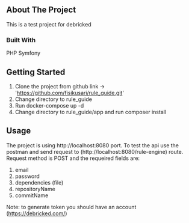 <!-- ABOUT THE PROJECT -->

## About The Project

This is a test project for debricked

### Built With

PHP Symfony

<!-- GETTING STARTED -->

## Getting Started

1. Clone the project from github link -> 'https://github.com/fisikusari/rule_guide.git'
2. Change directory to rule_guide
3. Run docker-compose up -d
4. Change directory to rule_guide/app and run composer install

<!-- USAGE EXAMPLES -->

## Usage

The project is using http://localhost:8080 port.
To test the api use the postman and send request to (http://localhost:8080/rule-engine) route.
Request method is POST and the requeired fields are:

1. email
2. password
3. dependencies (file)
4. repositoryName
5. commitName

Note: to generate token you should have an account (https://debricked.com/)
